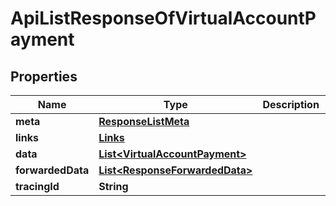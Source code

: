 

# ApiListResponseOfVirtualAccountPayment


## Properties

Name | Type | Description | Notes
------------ | ------------- | ------------- | -------------
**meta** | [**ResponseListMeta**](ResponseListMeta.md) |  |  [optional]
**links** | [**Links**](Links.md) |  |  [optional]
**data** | [**List&lt;VirtualAccountPayment&gt;**](VirtualAccountPayment.md) |  |  [optional]
**forwardedData** | [**List&lt;ResponseForwardedData&gt;**](ResponseForwardedData.md) |  |  [optional]
**tracingId** | **String** |  |  [optional]



